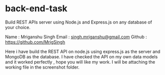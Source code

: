 # back-end-task
Build REST APIs server using Node.js and Express.js on any database of your choice.

Name : Mriganshu Singh
Email : singh.mriganshu@gmail.com
Github : https://github.com/MrigSingh

Here i have build the REST API on node.js using express.js as the server and MongoDB as the database.
I have checked the API on my own data models and it worked perfectly , hope you will like my work.
I will be attaching the working file in the screenshot folder.


